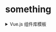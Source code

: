# something

<details>
<summary>Vue.js 组件库模板</summary>

## 创建项目

```
npm create vite@latest vue-library-template --template vue-ts
```

## 创建组件

`src/components/l-buttton/index.vue`

```
<template>
  <button>{{ text }}</button>
</template>

<script lang="ts">
export default defineComponent({ name: "LButton" });
</script>

<script setup lang="ts">
import { defineComponent, defineProps } from "vue";
defineProps<{ text: string }>();
</script>
```

## 测试组件

`src/App.vue`

```
<template>
  <div>
    <l-button text="测试文本"></l-button>
  </div>
</template>
```

## 使用 app.use() 载入组件

`src/index.ts`

```
import LButton from "./components/l-buttton/index.vue";
import type { App } from "vue";

const components = [LButton];

export function install(app: App) {
  components.forEach((component) => app.component(component.name, component));
}
export default { install };
export { LButton };
```

`src/main.ts`

```
import LUI from './index';

createApp(App).use(LUI).mount("#app");
```

## 打包组件

`package.json`

```
{
  "main": "dist/vue-library-template.cjs.js",
  "module": "dist/vue-library-template.es.js",
}
```

`vite.config.ts`

```
import { defineConfig } from "vite";
import vue from "@vitejs/plugin-vue";

// https://vitejs.dev/config/
export default defineConfig({
  build: {
    lib: {
      entry: "src/index.ts",
      formats: ["cjs", "es"],
    },
    rollupOptions: {
      external: ["vue"],
    },
  },
  plugins: [vue()],
});
```

## 类型声明

`npm install vite-plugin-dts --save-dev`

`package.json`

```
{
  "types": "dist/index.d.ts",
}
```

`vite.config.ts`

```
import { defineConfig } from "vite";
import vue from "@vitejs/plugin-vue";
import dts from "vite-plugin-dts";

// https://vitejs.dev/config/
export default defineConfig({
  build: {
    lib: {
      entry: "src/index.ts",
      formats: ["cjs", "es"],
    },
    rollupOptions: {
      external: ["vue"],
    },
  },
  plugins: [vue(), dts({ insertTypesEntry: true, copyDtsFiles: false })],
});
```

## 打包发布

```
npm publish
```
</details>
